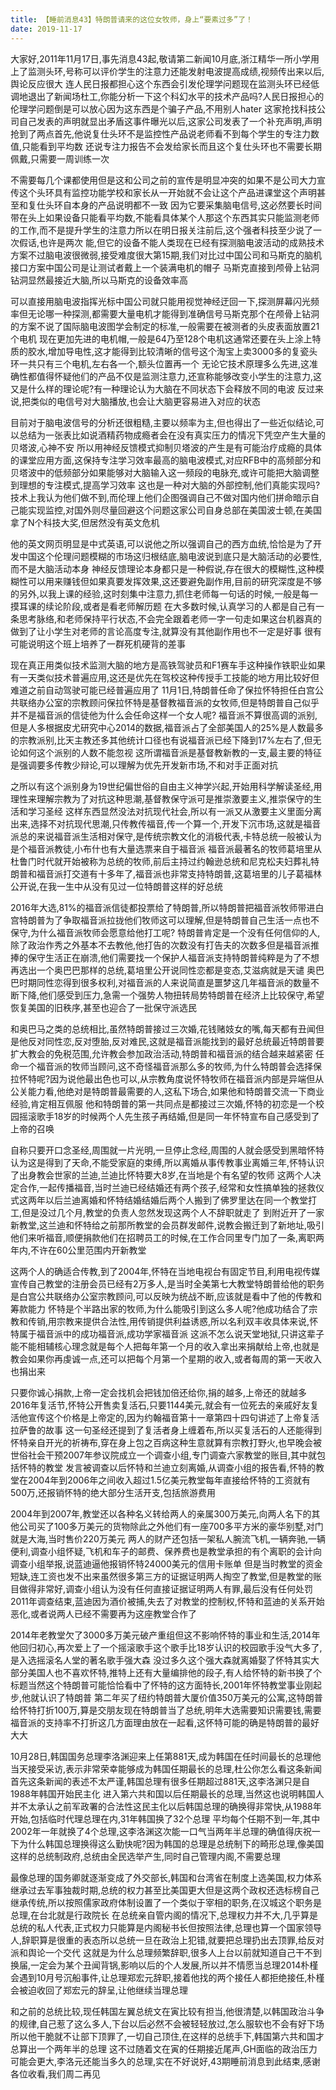 ```yaml
---
title: 【睡前消息43】特朗普请来的这位女牧师，身上“要素过多”了！
date: 2019-11-17
---
```


大家好,2011年11月17日,事先消息43起,敬请第二新闻10月底,浙江精华一所小学用上了监测头环,号称可以评价学生的注意力还能发射电波提高成绩,视频传出来以后,舆论反应很大
连人民日报都担心这个东西会引发伦理学问题现在监测头环已经低调地退出了新闻场杜工,你能分析一下这个科幻水平的技术产品吗?人民日报担心的伦理学问题倒是可以放心因为这东西是个骗子产品,不用别人hater
这家抢找科技公司自己发表的声明就显出矛盾这事件曝光以后,这家公司发表了一个补充声明,声明抢到了两点首先,他说复仕头环不是监控性产品说老师看不到每个学生的专注力数值,只能看到平均数
还说专注力报告不会发给家长而且这个复仕头环也不需要长期佩戴,只需要一周训练一次

不需要每几个课都使用但是这和公司之前的宣传是明显冲突的如果不是公司大力宣传这个头环具有监控功能学校和家长从一开始就不会让这个产品进课堂这个声明甚至和复仕头环自本身的产品说明都不一致
因为它要采集脑电信号,这必然要长时间带在头上如果设备只能看平均数,不能看具体某个人那这个东西其实只能监测老师的工作,而不是提升学生的注意力所以在明日报关注前后,这个强者科技至少说了一次假话,也许是两次
能,但它的设备不能人类现在已经有探测脑电波活动的成熟技术方案不过脑电波很微弱,接受难度很大第15期,我们对比过中国公司和马斯克的脑机接口方案中国公司是让测试者戴上一个装满电机的帽子
马斯克直接到颅骨上钻洞钻洞显然最接近大脑,所以马斯克的设备效率高

可以直接用脑电波指挥光标中国公司就只能用视觉神经迂回一下,探测屏幕闪光频率但无论哪一种探测,都需要大量电机才能得到准确信号马斯克那个在颅骨上钻洞的方案不说了国际脑电波图学会制定的标准,一般需要在被测者的头皮表面放置21个电机
现在更加先进的电机帽,一般是64乃至128个电机这通常还要在头上涂上特质的胶水,增加导电性,这才能得到比较清晰的信号这个淘宝上卖3000多的复瓷头环一共只有三个电机,左右各一个,额头位置再一个
无论它技术原理多么先进,这准确性都值得怀疑他们的产品不仅是监测注意力,还宣称能够改变小学生的注意力,这又是什么样的理论呢?有一种理论认为大脑在不同状态下会释放不同的电波
反过来说,把类似的电信号对大脑播放,也会让大脑更容易进入对应的状态

目前对于脑电波信号的分析还很粗糙,主要以频率为主,但也得出了一些近似结论,可以总结为一张表比如说酒精药物成瘾者会在没有真实压力的情况下凭空产生大量的贝塔波,心神不安
所以用神经反馈模式抑制贝塔波的产生是有可能治疗成瘾的具体的课堂应用方面,这保持专注学习效率最高的脑电波模式,对应RFB中的高频部分和贝塔波中的低频部分如果能够对大脑输入这一频段的电脉充,或许可能把大脑调整到理想的专注模式,提高学习效率
这也是一种对大脑的外部控制,他们真能实现吗?技术上我认为他们做不到,而伦理上他们企图强调自己不做对国内他们拼命暗示自己能实现监控,对国外则尽量回避这个问题这家公司自身总部在美国波士顿,在美国拿了N个科技大奖,但居然没有英文危机

他的英文网页明显是中式英语,可以说他之所以强调自己的西方血统,恰恰是为了开发中国这个伦理问题模糊的市场这归根结底,脑电波说到底只是大脑活动的必要性,而不是大脑活动本身
神经反馈理论本身都只是一种假说,存在很大的模糊性,这种模糊性可以用来赚钱但如果真要发挥效果,这还要避免副作用,目前的研究深度是不够的另外,以我上课的经验,这时刻集中注意力,抓住老师每一句话的时候,一般是每一摸耳课的续论阶段,或者是看老师解历题
在大多数时候,认真学习的人都是自己有一条思考脉络,和老师保持平行状态,不会完全跟着老师一字一句走如果这台机器真的做到了让小学生对老师的言论高度专注,就算没有其他副作用也不一定是好事
很有可能说明这个班上培养了一群死机硬背的差事

现在真正用类似技术监测大脑的地方是高铁驾驶员和F1赛车手这种操作铁职业如果有一天类似技术普遍应用,这还是优先在驾校这种传授手工技能的地方用比较好但难道之前自动驾驶可能已经普遍应用了
11月1日,特朗普任命了保拉怀特担任白宫公共联络办公室的宗教顾问保拉怀特是基督教福音派的女牧师,但是特朗普自己似乎并不是福音派的信徒他为什么会任命这样一个女人呢?
福音派不算很高调的派别,但是人多根据皮尤研究中心2014的数据,福音派占了全部美国人的25%是人数最多的宗教派别,比天主教还多其他统计口径也有说福音派已经下降到17%左右了,但无论如何这个派别的人数不能忽视
这所谓福音派是基督教新教的一支,最主要的特征是强调要多传教少辩论,可以理解为优先开发新市场,不和对手正面对抗

之所以有这个派别身为19世纪偏世俗的自由主义神学兴起,开始用科学解读圣经,用理性来理解宗教为了对抗这种思潮,基督教保守派可是推崇激要主义,推崇保守的生活和学习圣经
这样东西显然没法对抗现代社会,所以有一派又从激要主义里面分离出来,选择不对抗现代思潮,只传教传福音,传一个算一个,开发下沉市场,这就是福音派总的来说福音派生活相对保守,是传统宗教文化的消极代表,卡特总统一般被认为是个福音派教徒,小布什也有大量选票来自于福音派
福音派最著名的牧师葛培里从杜鲁门时代就开始被称为总统的牧师,前后主持过约翰逊总统和尼克松夫妇葬礼特朗普和福音派打交道有十多年了,福音派也非常支持特朗普,这葛培里的儿子葛福林公开说,在我一生中从没有见过一位特朗普这样的好总统

2016年大选,81%的福音派信徒都投票给了特朗普,所以特朗普把福音派牧师带进白宫特朗普为了争取福音派拉拢他们牧师这可以理解,但是特朗普自己生活一点也不保守,为什么福音派牧师会愿意给他打工呢?
特朗普肯定是一个没有任何信仰的人,除了政治作秀之外基本不去教他,他打告的次数没有打告夫的次数多但是福音派推捧的保守生活正在崩溃,他们需要找一个保护人福音派支持特朗普纯粹是为了不想再选出一个奥巴巴那样的总统,葛培里公开说同性恋都是变态,艾滋病就是天谴
奥巴巴时期同性恋得到很多权利,对福音派的人来说简直是噩梦这几年福音派的数量不断下降,他们感受到压力,急需一个强势人物扭转局势特朗普在经济上比较保守,希望恢复美国的旧秩序,甚至也迎合了一批保守派选民

和奥巴马之类的总统相比,虽然特朗普接过三次婚,花钱赌妓女的嘴,每天都有丑闻但是他反对同性恋,反对堕胎,反对难民,这就是福音派能找到的最好总统最近特朗普要扩大教会的免税范围,允许教会参加政治活动,特朗普和福音派的结合越来越紧密
任命一个福音派的牧师当顾问,这不奇怪福音派那么多的牧师,为什么特朗普会选择保拉怀特呢?因为说他最出色也可以,从宗教角度说怀特牧师在福音派内部是异端但从公关能力看,他绝对是特朗普最需要的人,这私下场合,如果他和特朗普交流一下商业经验,肯定相互佩服
他和特朗普的第一共同点是都接过三次婚,怀特的初恋是一个校园摇滚歌手18岁的时候两个人先生孩子再结婚,但是同一年怀特宣布自己感受到了上帝的召唤

自称只要开口念圣经,周围就一片光明,一旦停止念经,周围的人就会感受到黑暗怀特认为这是得到了天命,不能受家庭的束缚,所以离婚从事传教事业离婚三年,怀特认识了出身教会世家的兰迪,兰迪比怀特要大8岁,在当地是个有名望的牧师
这两个人决定合作,一起传播福音,当时兰迪已经结婚还有两个孩子,经常和女性搞单独的拯救仪式这两年以后兰迪离婚和怀特结婚结婚后两个人搬到了佛罗里达在同一个教堂打工,但是没过几个月,教堂的负责人忽然发现这两个人不辞职就走了
到附近开了一家新教堂,这兰迪和怀特给之前那所教堂的会员群发邮件,说教会搬迁到了新地址,吸引他们来听福音,顺便捐款他们在招聘员工的时候,在工作合同里专门加了一条,离职两年内,不许在60公里范围内开新教堂

这两个人的确适合传教,到了2004年,怀特在当地电视台有固定节目,利用电视传媒宣传自己教堂的注册会员已经有2万多人,是当时全美第七大教堂特朗普给他的职务是白宫公共联络办公室宗教顾问,可以反映为统战不断,应该就是看中了他的传教和筹款能力
怀特是个半路出家的牧师,为什么能吸引到这么多人呢?他成功结合了宗教和传销,用宗教来提供合法性,用传销提供利益诱惑,所以名利双丰收具体来说,怀特属于福音派中的成功福音派,成功学家福音派
这派不怎么说天堂地狱,只讲这辈子能不能相辅核心理念就是每个人把每年第一个月的收入拿出来捐献给上帝,也就是教会如果你再虔诚一点,还可以把每个月第一个星期的收入,或者每周的第一天收入也捐出来

只要你诚心捐款,上帝一定会找机会把钱加倍还给你,捐的越多,上帝还的就越多2016年复活节,怀特公开售卖复活石,只要1144美元,就会有一位死去的亲戚好友复活他宣传这个价格是上帝定的,因为约翰福音第十一章第四十四句讲述了上帝复活拉萨鲁的故事
这一句圣经还提到了复活者身上缠着布,所以买复活石的人还能得到怀特亲自开光的祈祷布,穿在身上包之百病这种生意就算有宗教打野火,也早晚会被世俗社会干预2007年参议院成立一个调查小组,专门调查六家教堂的账目,其中就包括怀特的教堂
发言被调查以后怀特和兰迪立刻离婚,从调查小组的报告看,怀特的教堂在2004年到2006年之间收入超过1.5亿美元教堂每年直接给怀特的工资就有500万,还报销怀特的绝大部分生活开支,包括旅游费用

2004年到2007年,教堂还以各种名义转给两人的亲属300万美元,向两人名下的其他公司买了100多万美元的货物除此之外他们有一座700多平方米的豪华别墅,对门就是大海,当时售价220万美元
两人的财产还包括一架私人腕流飞机,一辆奔驰,一辆便利,调查小组怀疑,飞机和车子的邮费、保养费也是教堂承担的有个离职的会计向调查小组举报,说蓝迪逼他报销怀特24000美元的信用卡账单
但是当时教堂的资金短缺,连工资也发不出来虽然很多第三方的证据证明两人掏空了教堂,但是教堂的账目做得非常好,调查小组认为没有任何直接证据证明两人有罪,最后没有任何处罚
2011年调查结束,蓝迪因为酒价被捕,失去了对教堂的控制权,怀特和蓝迪的关系开始恶化,或者说两人已经不需要再为这座教堂合作了

2014年老教堂欠了3000多万美元破产重组但这不影响怀特的事业和生活,2014年他回归初心,再次爱上了一个摇滚歌手这个歌手比18岁认识的校园歌手没气大多了,是入选摇滚名人堂的著名歌手强大森
没过多久这个强大森就离婚娶了怀特其实大部分美国人也不喜欢怀特,推特上还有大量编排他的段子,有人给怀特的新书换了个标题当然这个特朗普可能恰恰看中了怀特的这方面特长,2001年怀特教堂事业刚起步,他就认识了特朗普
第二年买了纽约特朗普大厦价值350万美元的公寓,这特朗普给怀特打折100万,算是交朋友现在特朗普当了总统,明年大选需要知识需要钱,需要福音派的支持率不打折这几方面理由放在一起看,这怀特可能的确是特朗普的最好大大

10月28日,韩国国务总理李洛渊迎来上任第881天,成为韩国在任时间最长的总理他当天接受采访,表示非常荣幸能够成为韩国任期最长的总理,杜公你怎么看这条新闻首先这条新闻的表述不太严谨,韩国总理有很多任期超过881天,这李洛渊只是自1988年韩国开始民主化
进入第六共和国以后任期最长的总理,当然这也说明韩国人并不太承认之前军政署的合法性这民主化以后韩国总理的确换得非常快,从1988年开始,包括临时代理总理在内,31年韩国换了32个总理
平均每个任期不到一年,其中2002年一年就换了4个总理,这李洛渊这次能一口气当两年半总理的确值得庆祝一下为什么韩国总理换得这么勤快呢?因为韩国的总理是总统制下的畸形总理,像美国这样的总统制政府,总统由全民选举产生,同时自己管理内阁,不需要总理

最像总理的国务卿就逐渐变成了外交部长,韩国和台湾省在制度上选美国,权力体系继承过去军事独裁时期,总统的权力甚至比美国更大但是这两个政权还选标榜自己继承传统,所以按照儒家政府体制设置了一个类似于宰相的职务,在汉城这个职务是总理,在台北就是行政院长
在总统亲自管内阁的情况下,总理权力并不大,几乎算是总统的私人代表,正式权力只能算是内阁秘书长但按照法律,总理也算一个国家领导人,辞职算是很重的表态所以总统一旦在政治上犯错,就要把总理扔出去顶罪,给反对派和舆论一个交代
这就是为什么总理频繁辞职,很多人上台以前就知道自己干不到换届,一定会为某个丑闻背锅,影响以后的个人发展,所以并不情愿当总理2014朴槿会遇到10月号沉船事件,让总理郑宏元辞职,接着他找的两个接任人都拒绝接任,朴槿会被迫收回了郑宏元的辞呈,让他继续当理总理

和之前的总统比较,现任韩国左翼总统文在寅比较有担当,他很清楚,以韩国政治斗争的规律,自己惹了这么多人,下台以后必然不会被轻轻放过,怎么服软也不会有好下场所以他干脆就不让部下顶罪了,一切自己顶住,在这样的总统手下,韩国第六共和国才总算出一个两年半的总理
这不过随着文在寅的任期接近尾声,GH面临的政治压力可能会更大,李洛元还能当多久的总理,实在不好说好,43期睡前消息到此结束,感谢各位收看,我们周二再见